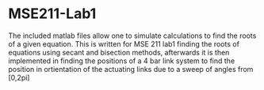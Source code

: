 # MSE211-Lab1
The included matlab files allow one to simulate calculations to find the roots of a given equation.
This is written for MSE 211 lab1 finding the roots of equations using secant and bisection methods,
afterwards it is then implemented in finding the positions of a 4 bar link system
to find the position in ortientation of the actuating links due to a sweep of angles from [0,2pi]

